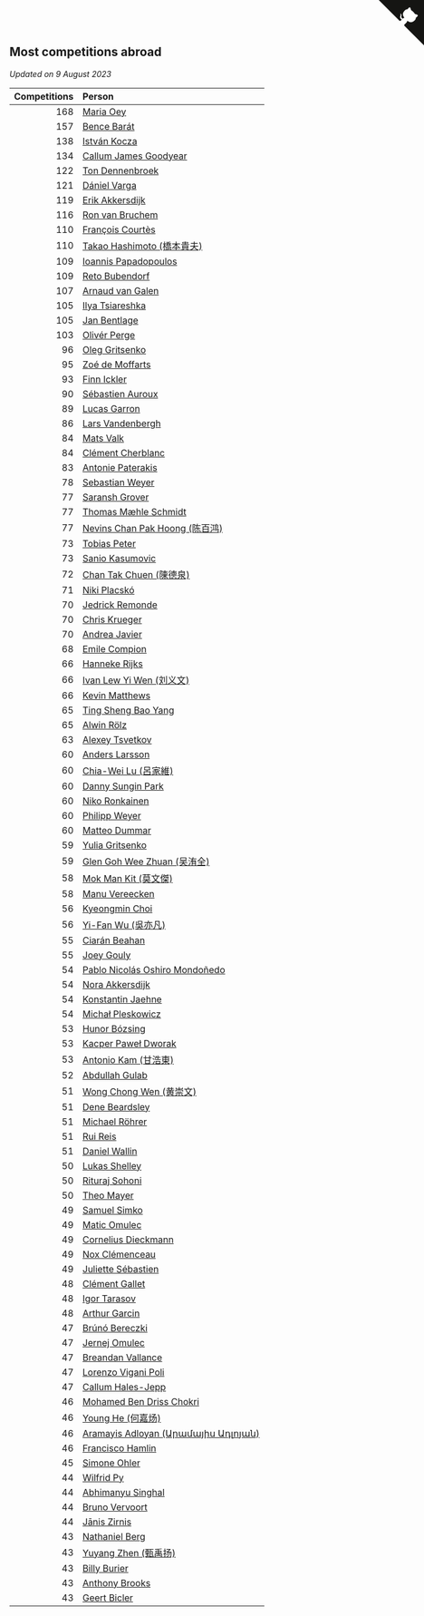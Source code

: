 ## Most competitions abroad

*Updated on  9 August 2023*

| Competitions | Person |
| ---: | :--- |
| 168 | [Maria Oey](https://www.worldcubeassociation.org/persons/2007OEYM01) |
| 157 | [Bence Barát](https://www.worldcubeassociation.org/persons/2008BARA01) |
| 138 | [István Kocza](https://www.worldcubeassociation.org/persons/2005KOCZ01) |
| 134 | [Callum James Goodyear](https://www.worldcubeassociation.org/persons/2012GOOD02) |
| 122 | [Ton Dennenbroek](https://www.worldcubeassociation.org/persons/2003DENN01) |
| 121 | [Dániel Varga](https://www.worldcubeassociation.org/persons/2008VARG01) |
| 119 | [Erik Akkersdijk](https://www.worldcubeassociation.org/persons/2005AKKE01) |
| 116 | [Ron van Bruchem](https://www.worldcubeassociation.org/persons/2003BRUC01) |
| 110 | [François Courtès](https://www.worldcubeassociation.org/persons/2008COUR01) |
| 110 | [Takao Hashimoto (橋本貴夫)](https://www.worldcubeassociation.org/persons/2007HASH01) |
| 109 | [Ioannis Papadopoulos](https://www.worldcubeassociation.org/persons/2013PAPA01) |
| 109 | [Reto Bubendorf](https://www.worldcubeassociation.org/persons/2012BUBE01) |
| 107 | [Arnaud van Galen](https://www.worldcubeassociation.org/persons/2006GALE01) |
| 105 | [Ilya Tsiareshka](https://www.worldcubeassociation.org/persons/2012TERE01) |
| 105 | [Jan Bentlage](https://www.worldcubeassociation.org/persons/2010BENT01) |
| 103 | [Olivér Perge](https://www.worldcubeassociation.org/persons/2007PERG01) |
| 96 | [Oleg Gritsenko](https://www.worldcubeassociation.org/persons/2011GRIT01) |
| 95 | [Zoé de Moffarts](https://www.worldcubeassociation.org/persons/2010MOFF02) |
| 93 | [Finn Ickler](https://www.worldcubeassociation.org/persons/2012ICKL01) |
| 90 | [Sébastien Auroux](https://www.worldcubeassociation.org/persons/2008AURO01) |
| 89 | [Lucas Garron](https://www.worldcubeassociation.org/persons/2006GARR01) |
| 86 | [Lars Vandenbergh](https://www.worldcubeassociation.org/persons/2003VAND01) |
| 84 | [Mats Valk](https://www.worldcubeassociation.org/persons/2007VALK01) |
| 84 | [Clément Cherblanc](https://www.worldcubeassociation.org/persons/2014CHER05) |
| 83 | [Antonie Paterakis](https://www.worldcubeassociation.org/persons/2012PATE01) |
| 78 | [Sebastian Weyer](https://www.worldcubeassociation.org/persons/2010WEYE02) |
| 77 | [Saransh Grover](https://www.worldcubeassociation.org/persons/2014GROV01) |
| 77 | [Thomas Mæhle Schmidt](https://www.worldcubeassociation.org/persons/2013SCHM02) |
| 77 | [Nevins Chan Pak Hoong (陈百鸿)](https://www.worldcubeassociation.org/persons/2010CHAN20) |
| 73 | [Tobias Peter](https://www.worldcubeassociation.org/persons/2014PETE03) |
| 73 | [Sanio Kasumovic](https://www.worldcubeassociation.org/persons/2009KASU01) |
| 72 | [Chan Tak Chuen (陳德泉)](https://www.worldcubeassociation.org/persons/2007CHUE01) |
| 71 | [Niki Placskó](https://www.worldcubeassociation.org/persons/2008PLAC01) |
| 70 | [Jedrick Remonde](https://www.worldcubeassociation.org/persons/2008REMO01) |
| 70 | [Chris Krueger](https://www.worldcubeassociation.org/persons/2006KRUE01) |
| 70 | [Andrea Javier](https://www.worldcubeassociation.org/persons/2010JAVI01) |
| 68 | [Emile Compion](https://www.worldcubeassociation.org/persons/2007COMP01) |
| 66 | [Hanneke Rijks](https://www.worldcubeassociation.org/persons/2008RIJK01) |
| 66 | [Ivan Lew Yi Wen (刘义文)](https://www.worldcubeassociation.org/persons/2012WENI01) |
| 66 | [Kevin Matthews](https://www.worldcubeassociation.org/persons/2010MATT02) |
| 65 | [Ting Sheng Bao Yang](https://www.worldcubeassociation.org/persons/2008BAOY01) |
| 65 | [Alwin Rölz](https://www.worldcubeassociation.org/persons/2016ROLZ01) |
| 63 | [Alexey Tsvetkov](https://www.worldcubeassociation.org/persons/2017TSVE02) |
| 60 | [Anders Larsson](https://www.worldcubeassociation.org/persons/2003LARS01) |
| 60 | [Chia-Wei Lu (呂家維)](https://www.worldcubeassociation.org/persons/2007LUCH01) |
| 60 | [Danny Sungin Park](https://www.worldcubeassociation.org/persons/2015PARK13) |
| 60 | [Niko Ronkainen](https://www.worldcubeassociation.org/persons/2010RONK01) |
| 60 | [Philipp Weyer](https://www.worldcubeassociation.org/persons/2010WEYE01) |
| 60 | [Matteo Dummar](https://www.worldcubeassociation.org/persons/2017DUMM01) |
| 59 | [Yulia Gritsenko](https://www.worldcubeassociation.org/persons/2012SIDO01) |
| 59 | [Glen Goh Wee Zhuan (吴洧全)](https://www.worldcubeassociation.org/persons/2015ZHUA01) |
| 58 | [Mok Man Kit (莫文傑)](https://www.worldcubeassociation.org/persons/2009KITM01) |
| 58 | [Manu Vereecken](https://www.worldcubeassociation.org/persons/2010VERE01) |
| 56 | [Kyeongmin Choi](https://www.worldcubeassociation.org/persons/2017CHOI07) |
| 56 | [Yi-Fan Wu (吳亦凡)](https://www.worldcubeassociation.org/persons/2010WUIF01) |
| 55 | [Ciarán Beahan](https://www.worldcubeassociation.org/persons/2012BEAH01) |
| 55 | [Joey Gouly](https://www.worldcubeassociation.org/persons/2007GOUL01) |
| 54 | [Pablo Nicolás Oshiro Mondoñedo](https://www.worldcubeassociation.org/persons/2010MOND01) |
| 54 | [Nora Akkersdijk](https://www.worldcubeassociation.org/persons/2009CHRI03) |
| 54 | [Konstantin Jaehne](https://www.worldcubeassociation.org/persons/2015JAEH01) |
| 54 | [Michał Pleskowicz](https://www.worldcubeassociation.org/persons/2009PLES01) |
| 53 | [Hunor Bózsing](https://www.worldcubeassociation.org/persons/2009BOZS01) |
| 53 | [Kacper Paweł Dworak](https://www.worldcubeassociation.org/persons/2020DWOR01) |
| 53 | [Antonio Kam (甘浩東)](https://www.worldcubeassociation.org/persons/2017TUNG13) |
| 52 | [Abdullah Gulab](https://www.worldcubeassociation.org/persons/2014GULA02) |
| 51 | [Wong Chong Wen (黄崇文)](https://www.worldcubeassociation.org/persons/2014WENW01) |
| 51 | [Dene Beardsley](https://www.worldcubeassociation.org/persons/2009BEAR01) |
| 51 | [Michael Röhrer](https://www.worldcubeassociation.org/persons/2009ROHR01) |
| 51 | [Rui Reis](https://www.worldcubeassociation.org/persons/2015REIS02) |
| 51 | [Daniel Wallin](https://www.worldcubeassociation.org/persons/2013WALL03) |
| 50 | [Lukas Shelley](https://www.worldcubeassociation.org/persons/2016SHEL03) |
| 50 | [Rituraj Sohoni](https://www.worldcubeassociation.org/persons/2012SOHO01) |
| 50 | [Theo Mayer](https://www.worldcubeassociation.org/persons/2012MAYE01) |
| 49 | [Samuel Simko](https://www.worldcubeassociation.org/persons/2016SIMK01) |
| 49 | [Matic Omulec](https://www.worldcubeassociation.org/persons/2010OMUL02) |
| 49 | [Cornelius Dieckmann](https://www.worldcubeassociation.org/persons/2009DIEC01) |
| 49 | [Nox Clémenceau](https://www.worldcubeassociation.org/persons/2015CLEM03) |
| 49 | [Juliette Sébastien](https://www.worldcubeassociation.org/persons/2014SEBA01) |
| 48 | [Clément Gallet](https://www.worldcubeassociation.org/persons/2004GALL02) |
| 48 | [Igor Tarasov](https://www.worldcubeassociation.org/persons/2016TARA04) |
| 48 | [Arthur Garcin](https://www.worldcubeassociation.org/persons/2014GARC27) |
| 47 | [Brúnó Bereczki](https://www.worldcubeassociation.org/persons/2008BERE01) |
| 47 | [Jernej Omulec](https://www.worldcubeassociation.org/persons/2010OMUL01) |
| 47 | [Breandan Vallance](https://www.worldcubeassociation.org/persons/2007VALL01) |
| 47 | [Lorenzo Vigani Poli](https://www.worldcubeassociation.org/persons/2007POLI01) |
| 47 | [Callum Hales-Jepp](https://www.worldcubeassociation.org/persons/2012HALE01) |
| 46 | [Mohamed Ben Driss Chokri](https://www.worldcubeassociation.org/persons/2015CHOK01) |
| 46 | [Young He (何嘉炀)](https://www.worldcubeassociation.org/persons/2014HEYO01) |
| 46 | [Aramayis Adloyan (Արամայիս Ադլոյան)](https://www.worldcubeassociation.org/persons/2012ADLO01) |
| 46 | [Francisco Hamlin](https://www.worldcubeassociation.org/persons/2012HAML01) |
| 45 | [Simone Ohler](https://www.worldcubeassociation.org/persons/2014OHLE01) |
| 44 | [Wilfrid Py](https://www.worldcubeassociation.org/persons/2016PYWI01) |
| 44 | [Abhimanyu Singhal](https://www.worldcubeassociation.org/persons/2013SING12) |
| 44 | [Bruno Vervoort](https://www.worldcubeassociation.org/persons/2011VERV01) |
| 44 | [Jānis Zirnis](https://www.worldcubeassociation.org/persons/2013ZIRN01) |
| 43 | [Nathaniel Berg](https://www.worldcubeassociation.org/persons/2012BERG04) |
| 43 | [Yuyang Zhen (甄禹扬)](https://www.worldcubeassociation.org/persons/2013ZHEN11) |
| 43 | [Billy Burier](https://www.worldcubeassociation.org/persons/2014BURI01) |
| 43 | [Anthony Brooks](https://www.worldcubeassociation.org/persons/2008SEAR01) |
| 43 | [Geert Bicler](https://www.worldcubeassociation.org/persons/2010BICL01) |


<a href="https://github.com/jonatanklosko/wca_statistics" class="github-corner" aria-label="View source on Github"><svg width="80" height="80" viewBox="0 0 250 250" style="fill:#151513; color:#fff; position: absolute; top: 0; border: 0; right: 0;" aria-hidden="true"><path d="M0,0 L115,115 L130,115 L142,142 L250,250 L250,0 Z"></path><path d="M128.3,109.0 C113.8,99.7 119.0,89.6 119.0,89.6 C122.0,82.7 120.5,78.6 120.5,78.6 C119.2,72.0 123.4,76.3 123.4,76.3 C127.3,80.9 125.5,87.3 125.5,87.3 C122.9,97.6 130.6,101.9 134.4,103.2" fill="currentColor" style="transform-origin: 130px 106px;" class="octo-arm"></path><path d="M115.0,115.0 C114.9,115.1 118.7,116.5 119.8,115.4 L133.7,101.6 C136.9,99.2 139.9,98.4 142.2,98.6 C133.8,88.0 127.5,74.4 143.8,58.0 C148.5,53.4 154.0,51.2 159.7,51.0 C160.3,49.4 163.2,43.6 171.4,40.1 C171.4,40.1 176.1,42.5 178.8,56.2 C183.1,58.6 187.2,61.8 190.9,65.4 C194.5,69.0 197.7,73.2 200.1,77.6 C213.8,80.2 216.3,84.9 216.3,84.9 C212.7,93.1 206.9,96.0 205.4,96.6 C205.1,102.4 203.0,107.8 198.3,112.5 C181.9,128.9 168.3,122.5 157.7,114.1 C157.9,116.9 156.7,120.9 152.7,124.9 L141.0,136.5 C139.8,137.7 141.6,141.9 141.8,141.8 Z" fill="currentColor" class="octo-body"></path></svg></a><style>.github-corner:hover .octo-arm{animation:octocat-wave 560ms ease-in-out}@keyframes octocat-wave{0%,100%{transform:rotate(0)}20%,60%{transform:rotate(-25deg)}40%,80%{transform:rotate(10deg)}}@media (max-width:500px){.github-corner:hover .octo-arm{animation:none}.github-corner .octo-arm{animation:octocat-wave 560ms ease-in-out}}</style>
